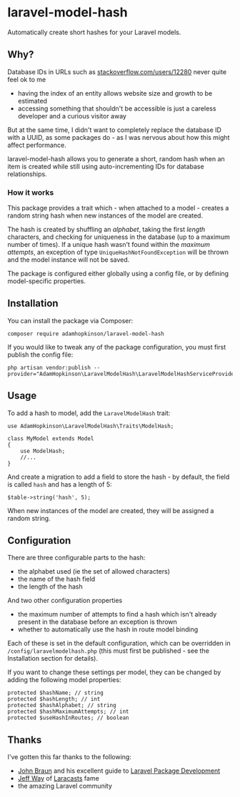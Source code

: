 # laravel-model-hash

Automatically create short hashes for your Laravel models.

## Why?

Database IDs in URLs such as [stackoverflow.com/users/12280](https://stackoverflow.com/users/12280) never quite feel ok to me

- having the index of an entity allows website size and growth to be estimated
- accessing something that shouldn't be accessible is just a careless developer and a curious visitor away

But at the same time, I didn't want to completely replace the database ID with a UUID, as some packages do - as I was nervous about how this might affect performance.

laravel-model-hash allows you to generate a short, random hash when an item is created while still using auto-incrementing IDs for database relationships.

### How it works

This package provides a trait which - when attached to a model - creates a random string hash when new instances of the model are created.

The hash is created by shuffling an *alphabet*, taking the first *length* characters, and checking for uniqueness in the database (up to a maximum number of times). If a unique hash wasn't found within the *maximum attempts*, an exception of type `UniqueHashNotFoundException` will be thrown and the model instance will not be saved.

The package is configured either globally using a config file, or by defining model-specific properties. 

## Installation

You can install the package via Composer:

```
composer require adamhopkinson/laravel-model-hash
```

If you would like to tweak any of the package configuration, you must first publish the config file:

```
php artisan vendor:publish --provider="AdamHopkinson\LaravelModelHash\LaravelModelHashServiceProvider"
```

## Usage

To add a hash to model, add the `LaravelModelHash` trait:

```
use AdamHopkinson\LaravelModelHash\Traits\ModelHash;

class MyModel extends Model
{
    use ModelHash;
    //...
}
``` 

And create a migration to add a field to store the hash - by default, the field is called `hash` and has a length of 5:

```
$table->string('hash', 5);
```

When new instances of the model are created, they will be assigned a random string.

## Configuration

There are three configurable parts to the hash:

- the alphabet used (ie the set of allowed characters)
- the name of the hash field
- the length of the hash

And two other configuration properties

- the maximum number of attempts to find a hash which isn't already present in the database before an exception is thrown
- whether to automatically use the hash in route model binding

Each of these is set in the default configuration, which can be overridden in `/config/laravelmodelhash.php` (this must first be published - see the Installation section for details).

If you want to change these settings per model, they can be changed by adding the following model properties:

```
protected $hashName; // string
protected $hashLength; // int
protected $hashAlphabet; // string
protected $hashMaximumAttempts; // int
protected $useHashInRoutes; // boolean
```

## Thanks

I've gotten this far thanks to the following:

- [John Braun](https://github.com/Jhnbrn90) and his excellent guide to [Laravel Package Development](https://laravelpackage.com/)
- [Jeff Way](https://github.com/JeffreyWay) of [Laracasts](https://laracasts.com/) fame
- the amazing Laravel community